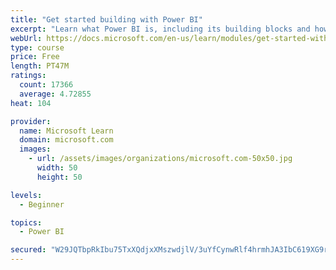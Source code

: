 ```yaml
---
title: "Get started building with Power BI"
excerpt: "Learn what Power BI is, including its building blocks and how they work together."
webUrl: https://docs.microsoft.com/en-us/learn/modules/get-started-with-power-bi/
type: course
price: Free
length: PT47M
ratings:
  count: 17366
  average: 4.72855
heat: 104

provider:
  name: Microsoft Learn
  domain: microsoft.com
  images:
    - url: /assets/images/organizations/microsoft.com-50x50.jpg
      width: 50
      height: 50

levels:
  - Beginner

topics:
  - Power BI

secured: "W29JQTbpRkIbu75TxXQdjxXMszwdjlV/3uYfCynwRlf4hrmhJA3IbC619XG9rvYXJn8OM9gYp9DRjld1uaPHCYGodeoQuYOrq106+/OqDvw0sj6tfiYr+4r2OziZ9MEK49f7NNtvbwyYKe5aPAjhAgLM3kW6ZE2vcJrR/QUiJRihRsreubTY/2h3ELU0OnuaIsybtePL8t95b/cwTBr+P8UZ3nEyynSMi4Cxp3UXMrmYZuvXh8joM/a/0/ri1TZLQK1HqGYNCgVRLRYBFiuPgI1vMKruWS/A4EzNFdlTh3r33BoN9t6DtWsGLHwhgCVhtfuBiseVNpxG24OGwWmKvm2aAJ5XJnO03uTg4HvTpHFcdaZzhxAX6Lx0R4IWwhcIQ8VHGccJD2F2Q9C6SaXKwyPu5PaFLf/dHtpJOM5y8bfavdTD6OulQ6YdAmx7fBh5;8RabhgC95duR9KD2iONEPw=="
---
```


